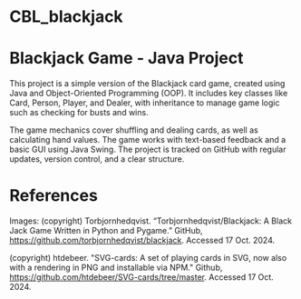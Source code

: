 # CBL_blackjack
# Blackjack Game - Java Project 

This project is a simple version of the Blackjack card game, created using Java and Object-Oriented Programming (OOP). It includes key classes like Card, Person, Player, and Dealer, with inheritance to manage game logic such as checking for busts and wins. 

The game mechanics cover shuffling and dealing cards, as well as calculating hand values. The game works with text-based feedback and a basic GUI using Java Swing. The project is tracked on GitHub with regular updates, version control, and a clear structure.

# References
Images:
(copyright) Torbjornhedqvist. “Torbjornhedqvist/Blackjack: A Black Jack Game Written in Python and Pygame.” GitHub, https://github.com/torbjornhedqvist/blackjack. Accessed 17 Oct. 2024. 

(copyright) htdebeer. "SVG-cards: A set of playing cards in SVG, now also with a rendering in PNG and installable via NPM." Github, https://github.com/htdebeer/SVG-cards/tree/master. Accessed 17 Oct. 2024.